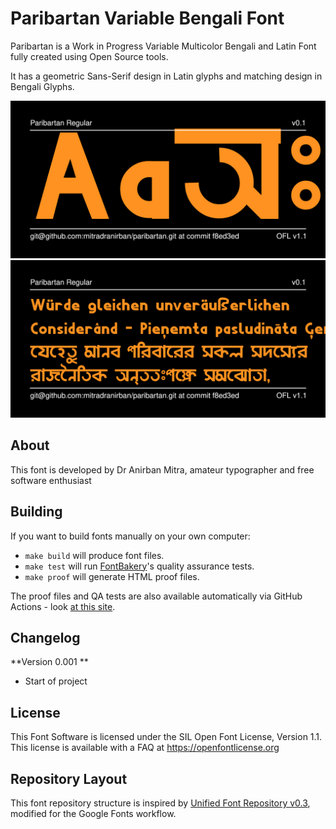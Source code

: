 # Paribartan Variable Bengali Font


Paribartan is a Work in Progress Variable Multicolor Bengali and Latin Font fully created using Open Source tools.

It has a geometric Sans-Serif design in Latin glyphs and matching design in Bengali Glyphs.

![Sample Image](documentation/image1.png)
![Sample Image](documentation/image2.png)

## About

This font is developed by Dr Anirban Mitra, amateur typographer and free software enthusiast

## Building
 
If you want to build fonts manually on your own computer:

* `make build` will produce font files.
* `make test` will run [FontBakery](https://github.com/googlefonts/fontbakery)'s quality assurance tests.
* `make proof` will generate HTML proof files.

The proof files and QA tests are also available automatically via GitHub Actions - look [at this site](https://mitradranirban.github.io/paribartan).

## Changelog
**Version 0.001 **
- Start of project

## License

This Font Software is licensed under the SIL Open Font License, Version 1.1.
This license is available with a FAQ at https://openfontlicense.org

## Repository Layout

This font repository structure is inspired by [Unified Font Repository v0.3](https://github.com/unified-font-repository/Unified-Font-Repository), modified for the Google Fonts workflow.
